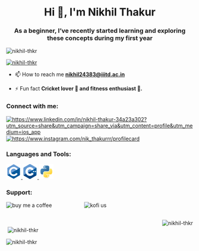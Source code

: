 <h1 align="center">Hi 👋, I'm Nikhil Thakur</h1>
<h3 align="center">As a beginner, I’ve recently started learning and exploring these concepts during my first year</h3>

<p align="left"> <img src="https://komarev.com/ghpvc/?username=nikhil-thkr&label=Profile%20views&color=0e75b6&style=flat" alt="nikhil-thkr" /> </p>

<p align="left"> <a href="https://github.com/ryo-ma/github-profile-trophy"><img src="https://github-profile-trophy.vercel.app/?username=nikhil-thkr" alt="nikhil-thkr" /></a> </p>

- 📫 How to reach me **nikhil24383@iiitd.ac.in**

- ⚡ Fun fact **Cricket lover 🏏 and fitness enthusiast 💪.**

<h3 align="left">Connect with me:</h3>
<p align="left">
<a href="https://linkedin.com/in/https://www.linkedin.com/in/nikhil-thakur-34a23a302?utm_source=share&utm_campaign=share_via&utm_content=profile&utm_medium=ios_app" target="blank"><img align="center" src="https://raw.githubusercontent.com/rahuldkjain/github-profile-readme-generator/master/src/images/icons/Social/linked-in-alt.svg" alt="https://www.linkedin.com/in/nikhil-thakur-34a23a302?utm_source=share&utm_campaign=share_via&utm_content=profile&utm_medium=ios_app" height="30" width="40" /></a>
<a href="https://instagram.com/https://www.instagram.com/nik_thakurrr/profilecard" target="blank"><img align="center" src="https://raw.githubusercontent.com/rahuldkjain/github-profile-readme-generator/master/src/images/icons/Social/instagram.svg" alt="https://www.instagram.com/nik_thakurrr/profilecard" height="30" width="40" /></a>
</p>

<h3 align="left">Languages and Tools:</h3>
<p align="left"> <a href="https://www.cprogramming.com/" target="_blank" rel="noreferrer"> <img src="https://raw.githubusercontent.com/devicons/devicon/master/icons/c/c-original.svg" alt="c" width="40" height="40"/> </a> <a href="https://www.w3schools.com/cpp/" target="_blank" rel="noreferrer"> <img src="https://raw.githubusercontent.com/devicons/devicon/master/icons/cplusplus/cplusplus-original.svg" alt="cplusplus" width="40" height="40"/> </a> <a href="https://www.python.org" target="_blank" rel="noreferrer"> <img src="https://raw.githubusercontent.com/devicons/devicon/master/icons/python/python-original.svg" alt="python" width="40" height="40"/> </a> </p>

<h3 align="left">Support:</h3>
<p><a href="https://www.buymeacoffee.com/buy me a coffee"> <img align="left" src="https://cdn.buymeacoffee.com/buttons/v2/default-yellow.png" height="50" width="210" alt="buy me a coffee" /></a><a href="https://ko-fi.com/kofi us"> <img align="left" src="https://cdn.ko-fi.com/cdn/kofi3.png?v=3" height="50" width="210" alt="kofi us" /></a></p><br><br>

<p><img align="left" src="https://github-readme-stats.vercel.app/api/top-langs?username=nikhil-thkr&show_icons=true&locale=en&layout=compact" alt="nikhil-thkr" /></p>

<p>&nbsp;<img align="center" src="https://github-readme-stats.vercel.app/api?username=nikhil-thkr&show_icons=true&locale=en" alt="nikhil-thkr" /></p>

<p><img align="center" src="https://github-readme-streak-stats.herokuapp.com/?user=nikhil-thkr&" alt="nikhil-thkr" /></p>
